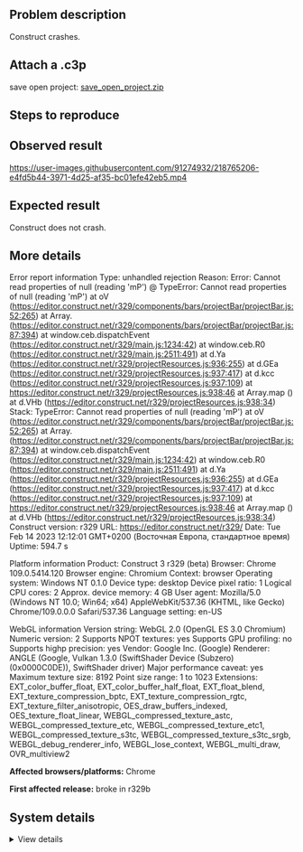 ## Problem description

Construct crashes.

## Attach a .c3p

save open project: [save_open_project.zip](https://github.com/WilsonPercival/WilsonPercival/files/10733257/save_open_project.zip)

## Steps to reproduce



## Observed result

https://user-images.githubusercontent.com/91274932/218765206-e4fd5b44-3971-4d25-af35-bc01efe42eb5.mp4

## Expected result

Construct does not crash.

## More details

Error report information
Type: unhandled rejection
Reason: Error: Cannot read properties of null (reading 'mP') @ TypeError: Cannot read properties of null (reading 'mP') at oV (https://editor.construct.net/r329/components/bars/projectBar/projectBar.js:52:265) at Array. (https://editor.construct.net/r329/components/bars/projectBar/projectBar.js:87:394) at window.ceb.dispatchEvent (https://editor.construct.net/r329/main.js:1234:42) at window.ceb.R0 (https://editor.construct.net/r329/main.js:2511:491) at d.Ya (https://editor.construct.net/r329/projectResources.js:936:255) at d.GEa (https://editor.construct.net/r329/projectResources.js:937:417) at d.kcc (https://editor.construct.net/r329/projectResources.js:937:109) at https://editor.construct.net/r329/projectResources.js:938:46 at Array.map () at d.VHb (https://editor.construct.net/r329/projectResources.js:938:34)
Stack: TypeError: Cannot read properties of null (reading 'mP') at oV (https://editor.construct.net/r329/components/bars/projectBar/projectBar.js:52:265) at Array. (https://editor.construct.net/r329/components/bars/projectBar/projectBar.js:87:394) at window.ceb.dispatchEvent (https://editor.construct.net/r329/main.js:1234:42) at window.ceb.R0 (https://editor.construct.net/r329/main.js:2511:491) at d.Ya (https://editor.construct.net/r329/projectResources.js:936:255) at d.GEa (https://editor.construct.net/r329/projectResources.js:937:417) at d.kcc (https://editor.construct.net/r329/projectResources.js:937:109) at https://editor.construct.net/r329/projectResources.js:938:46 at Array.map () at d.VHb (https://editor.construct.net/r329/projectResources.js:938:34)
Construct version: r329
URL: https://editor.construct.net/r329/
Date: Tue Feb 14 2023 12:12:01 GMT+0200 (Восточная Европа, стандартное время)
Uptime: 594.7 s

Platform information
Product: Construct 3 r329 (beta)
Browser: Chrome 109.0.5414.120
Browser engine: Chromium
Context: browser
Operating system: Windows NT 0.1.0
Device type: desktop
Device pixel ratio: 1
Logical CPU cores: 2
Approx. device memory: 4 GB
User agent: Mozilla/5.0 (Windows NT 10.0; Win64; x64) AppleWebKit/537.36 (KHTML, like Gecko) Chrome/109.0.0.0 Safari/537.36
Language setting: en-US

WebGL information
Version string: WebGL 2.0 (OpenGL ES 3.0 Chromium)
Numeric version: 2
Supports NPOT textures: yes
Supports GPU profiling: no
Supports highp precision: yes
Vendor: Google Inc. (Google)
Renderer: ANGLE (Google, Vulkan 1.3.0 (SwiftShader Device (Subzero) (0x0000C0DE)), SwiftShader driver)
Major performance caveat: yes
Maximum texture size: 8192
Point size range: 1 to 1023
Extensions: EXT_color_buffer_float, EXT_color_buffer_half_float, EXT_float_blend, EXT_texture_compression_bptc, EXT_texture_compression_rgtc, EXT_texture_filter_anisotropic, OES_draw_buffers_indexed, OES_texture_float_linear, WEBGL_compressed_texture_astc, WEBGL_compressed_texture_etc, WEBGL_compressed_texture_etc1, WEBGL_compressed_texture_s3tc, WEBGL_compressed_texture_s3tc_srgb, WEBGL_debug_renderer_info, WEBGL_lose_context, WEBGL_multi_draw, OVR_multiview2

**Affected browsers/platforms:** Chrome

**First affected release:** broke in r329b

## System details

<details><summary>View details</summary>

Platform information
Product: Construct 3 r329 (beta)
Browser: Chrome 109.0.5414.120
Browser engine: Chromium
Context: browser
Operating system: Windows NT 0.1.0
Device type: desktop
Device pixel ratio: 1
Logical CPU cores: 2
Approx. device memory: 4 GB
User agent: Mozilla/5.0 (Windows NT 10.0; Win64; x64) AppleWebKit/537.36 (KHTML, like Gecko) Chrome/109.0.0.0 Safari/537.36
Language setting: en-US

Local storage
Storage quota (approx): 59 gb
Storage usage (approx): 167 mb (0.3%)
Persistant storage: No

Browser support notes
This list contains missing features that are not required, but could improve performance or user experience if supported.

UI effects are disabled in settings.
WebGL indicates a major performance caveat. It is probably using software rendering.
WebGL information
Version string: WebGL 2.0 (OpenGL ES 3.0 Chromium)
Numeric version: 2
Supports NPOT textures: yes
Supports GPU profiling: no
Supports highp precision: yes
Vendor: Google Inc. (Google)
Renderer: ANGLE (Google, Vulkan 1.3.0 (SwiftShader Device (Subzero) (0x0000C0DE)), SwiftShader driver)
Major performance caveat: yes
Maximum texture size: 8192
Point size range: 1 to 1023
Extensions:

EXT_color_buffer_float
EXT_color_buffer_half_float
EXT_float_blend
EXT_texture_compression_bptc
EXT_texture_compression_rgtc
EXT_texture_filter_anisotropic
OES_draw_buffers_indexed
OES_texture_float_linear
WEBGL_compressed_texture_astc
WEBGL_compressed_texture_etc
WEBGL_compressed_texture_etc1
WEBGL_compressed_texture_s3tc
WEBGL_compressed_texture_s3tc_srgb
WEBGL_debug_renderer_info
WEBGL_lose_context
WEBGL_multi_draw
OVR_multiview2
Audio information
System sample rate: 48000 Hz
Output channels: 2
Output interpretation: speakers
Supported decode formats:

WebM Opus (audio/webm; codecs=opus)
Ogg Opus (audio/ogg; codecs=opus)
WebM Vorbis (audio/webm; codecs=vorbis)
Ogg Vorbis (audio/ogg; codecs=vorbis)
MPEG-4 AAC (audio/mp4; codecs=mp4a.40.5)
MP3 (audio/mpeg)
FLAC (audio/flac)
PCM WAV (audio/wav; codecs=1)
Supported encode formats:

WebM Opus (audio/webm; codecs=opus)
Video information
Supported decode formats:

WebM AV1 (video/webm; codecs=av01.0.00M.08)
MP4 AV1 (video/mp4; codecs=av01.0.00M.08)
WebM VP9 (video/webm; codecs=vp9)
WebM VP8 (video/webm; codecs=vp8)
Ogg Theora (video/ogg; codecs=theora)
H.264 (video/mp4; codecs=avc1.42E01E)
Supported encode formats:

WebM VP9 (video/webm; codecs=vp9)
WebM VP8 (video/webm; codecs=vp8)

</details>

